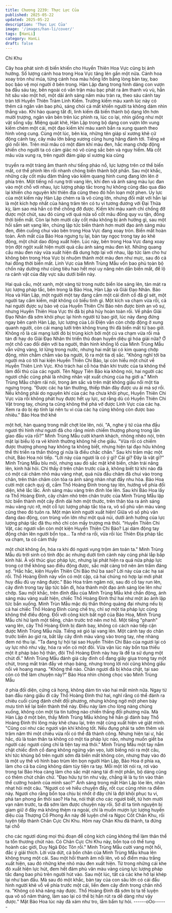 ```yaml
---
title: Chương 2239: Thực Lực Của
published: 2025-05-22
updated: 2025-05-22
description: 'Thực Lực Của'
image: '/images/han-li/cover/'
tags: [HanLi]
category: HanLi
draft: false
---
```


Chi Khu

Cây hoa phát sinh dị biến khiến cho Huyền Thiên Hoa Vực cũng
bị ảnh hưởng. Số lượng cánh hoa trong Hoa Vực tăng lên gần
một nửa. Cánh hoa xoay tròn như múa, từng cánh hoa màu hồng
lớn bằng lòng bàn tay, bao bọc bảo vệ mọi người ở bên trong.
Hàn Lập đang trong hình dáng con vượn ba đầu sáu tay, bên
ngoài có văn trận màu bạc phát ra âm thanh vù vù, hắn hít sâu
vào một hơi, một dải ánh sáng năm màu tràn ra, theo sáu cánh
tay tràn tới Huyền Thiên Trảm Linh Kiếm.
Trường kiếm màu xanh lúc này có thêm cả ngân văn bao phủ,
sáng chói cả mắt khiến người ta không dám nhìn thẳng vào.
Khi hào quang tắt đi, linh kiếm đã biến thành bộ dạng lớn hơn
mười trượng, ngân văn bên trên lúc phình ra, lúc co lại, nhìn
giống như một vật sống vậy.
Miệng quát khẽ, Hàn Lập trong bộ dạng con vượn lớn vung kiếm
chém một cái, một đạo kiếm khí màu xanh bắn ra xung quanh
theo hình vòng cung.
Cùng một lúc, bên kia, những tên giáp sĩ xương khẽ cử động
cánh tay, cây mâu lớn bằng xương cũng hung hăng đánh tới.
Tiếng xé gió nổi lên.
Trên mũi mâu có một đám khí màu đen, hắc mang chớp động
khiến cho người ta có cảm giác nó vô cùng sắc bén và nguy
hiểm.
Mà cốt mâu vừa vung ra, trên người đám giáp sĩ xương kia cũng

truyền ra một tràng âm thanh như tiếng pháo nổ, lực lượng trên
cơ thể biến mất, cơ thể phình lên rồi nhanh chóng biến thành bột
phấn.
Sau một khắc, những cây cốt mâu đâm thẳng vào kiếm quang
hình cung đang lớn lên ở phía trên.
Một tiếng nổ rung trời vang lên, khí đen và ánh sáng màu lục đan
vào một chỗ với nhau, lực lượng pháp tắc trong hư không cũng
đảo qua đảo lại khiến cho nguyên khí thiên địa cũng theo đó hỗn
loạn một phen.
Uy lực của một kiếm này Hàn Lập chém ra là vô cùng lớn, nhưng
đối mặt với hắn lại là một kích hợp nhất của hàng trăm tên có tu vi
tương đương với Đại Thừa kỳ, làm sao mà hắn có thể chống đỡ
được.
Kiếm khí màu xanh chỉ chống đỡ được một chút, sau đó cùng với
quá nửa số cốt mâu đồng quy vu tận, đồng thời biến mất.
Còn lại hơn mười cây cốt mâu không bị ảnh hưởng gì, sau một
hồi sấm sét vang lên, chúng lập tức biến thành hơn mười đạo ánh
sáng màu đen, điên cuồng chui vào bên trong Hoa Vực đang
xoay tròn.
Biến mất hoàn toàn.
Ánh mắt của Bảo Hoa ngưng tụ lại, bàn tay ngọc trong tay áo khẽ
động, một chút dao động xuất hiện.
Lúc này, bên trong Hoa Vực đang xoay tròn đột ngột xuất hiện
mười quả cầu ánh sáng màu đen kịt.
Những quang cầu màu đen này vừa xuất hiện đã dung hợp lại với
nhau, lập tức làm cho hư không bên trong Hoa Vực bị nhuộm
thành một màu đen như mực, sau đó cả hai đồng thời biến mất.
Linh Vực của Minh Trùng Mẫu vốn bao phủ toàn bộ chốn này
dường như cũng tiêu hao hết mọi uy năng nên dần biến mất, để
lộ ra cảnh vật của đáy vực sâu dưới biển này.

Hai quả cầu, một xanh, một vàng từ trong nước biển lóe sáng lên,
tản mát ra lực lượng pháp tắc, bên trong là Bảo Hoa, Hàn Lập và
Giải Đạo Nhân.
Bảo Hoa và Hàn Lập, một người một tay đang cầm một cái đinh
cổ đã gỉ sét, một người tay cầm kiếm, mặt không có biểu tình gì.
Một kích va chạm vừa rồi, cả hai người được sự bảo vệ của
Huyền Thiên Chi Bảo nên được bình an vô sự, nhưng Huyền
Thiên Hoa Vực thì đã bị phá hủy hoàn toàn rồi.
Về phần Giải Đạo Nhân đã sớm khôi phục lại hình người từ bao
giờ, lúc này đang đứng ngay bên cạnh Hàn Lập, lực lượng của
Lôi Điện vẫn còn chớp động ở xung quanh người, còn cái mạng
lưới trên không trung thì đã biến mất từ bao giờ.
Không rõ là cái mạng lưới đó bị trùng kích bởi một cú va chạm
vừa rồi mà tán đi hay do Giải Đạo Nhân thi triển thủ đoạn huyền
diệu gì hóa giải nữa?
Ở một chỗ cao đối diện với ba người, thân hình khổng lồ của
Minh Trùng Mẫu vẫn vững vàng, lơ lửng trong nước, nhưng hai
mắt lại có kim quang chớp động, nhìn chằm chằm vào ba người,
lộ ra một tia dị sắc.
"Không nghĩ tới ba người mà có tới hai kiện Huyền Thiên Chi Bảo,
lại còn hiểu một chút về Huyền Thiên Linh Vực. Khó trách hai cỗ
hóa thân khi trước của ta không thể làm đối thủ của các người.
Tên Ngụy Tiên Bảo kia không nói, hai người các ngươi chắc cũng
phải là những nhân vật xuất chúng của hạ giới a." Minh Trùng
Mẫu chậm rãi nói, trong âm sắc và trên mặt không giấu nổi một tia
ngưng trọng.
"Được các hạ tán thưởng, thiếp thân đây được ưu ái mà sợ rồi.
Nếu không phải do nguyên khí của các hạ chưa khôi phục, Huyền
Thiên Chi Vực vừa rồi không phát huy được hết uy lực, sợ rằng dù
có Huyền Thiên Chi Vật trong tay, chúng ta cũng không thể phá
vỡ được Linh Vực của các hạ. Xem ra do bị ép tỉnh lại nên tu vi
của các hạ cũng không còn được bao nhiêu." Bảo Hoa thở khẽ

một hơi, hàn quang trong mắt chợt lóe lên, nói.
"A, nghe ý tứ của nha đầu ngươi thì hình như ngươi đã cho rằng
mình chiếm thượng phong trong lần giao đấu vừa rồi?" Minh
Trùng Mẫu cười khanh khách, nhõng nhẽo nói, trên mặt lại biểu lộ
ra vẻ khinh thường không hề che giấu.
"Vừa rồi có chiếm được thượng phong hay không ta không biết,
nhưng hiện tại đạo hữu không thể thi triển ra thần thông gì nữa là
điều chắc chắn." Sau khi trầm mặc một chút, Bảo Hoa nói tiếp.
"Lời này của ngươi là có ý gì? Cái gì? Đây là vật gì?" Minh Trùng
Mẫu bĩu môi, nhưng sau đó sắc mặt khẽ biến, chân trái nâng lên,
kinh hãi hỏi.
Chỉ thấy ở trên chân trước của ả, không biết từ khi nào đã có một
cái châm nhỏ màu vàng nhạt, quá nửa đầu châm đã chui vào
trong chân, trên thân châm còn tỏa ra ánh sáng nhàn nhạt đầy
nhu hòa.
Bảo Hoa cười một cách quỷ dị, cầm Thổ Hoàng Đinh trong tay
lên, hướng về phía đối diện, khẽ lắc lắc.
Ánh sáng màu vàng trên đinh lóe lên.
Sau khi Bảo Hoa lấy ra Thổ Hoàng Đinh, cây châm nhỏ trên chân
trước của Minh Trùng Mẫu lập tức biến thành một cây đinh dài
hơn một thước, trên thân tỏa ra ánh sáng màu vàng rực rỡ, một
cỗ lực lượng pháp tắc tỏa ra, vô số phù văn màu vàng cũng theo
đó tuôn ra.
Một màn kinh người xuất hiện!
Giữa vô số phù văn đang dao động, con trùng vốn lớn như một
quả núi, dưới ảnh hưởng của lực lượng pháp tắc đã thu nhỏ chỉ
còn mấy trượng mà thôi.
"Huyền Thiên Chi Vật, các ngươi vẫn còn một kiện Huyền Thiên
Chi Bảo? Lại dám động tay động chân lên người bổn tọa… Ta
nhớ ra rồi, vừa rồi lúc Thiên Địa pháp tắc va chạm, ta có cảm thấy

một chút không ổn, hóa ra khi đó ngươi vụng trộm ám toán ta."
Minh Trùng Mẫu dù trời sinh có tính độc ác nhưng dưới tình cảnh
này cũng phải lắp bắp kinh hãi. Ả vội thúc giục pháp lực, nhưng
lại phát hiện ra quá nửa pháp lực trong cơ thể không sao điều
động được, sắc mặt càng trở nên âm trầm đáng sợ.
"Hắc hắc, kiện Huyền Thiên Chi Bảo thứ ba sao? Lời này của các
hạ sai rồi. Thổ Hoàng Đinh này vốn có một cặp, cả hai chúng nó
hợp lại mới phát huy đầu đủ uy năng được." Bảo Hoa trầm ngâm
nói, sau đó cổ tay run lên, cây đinh trong tay lập tức bắn đi, hóa
thành một đạo ánh sáng lóe lên như chớp.
Sau một khắc, trên đỉnh đầu của Minh Trùng Mẫu khẽ chấn động,
ánh sáng màu vàng xuất hiện, chiếc Thổ Hoàng Đinh thứ hai như
một ảo ảnh lập tức bắn xuống.
Minh Trùn Mẫu mặc dù thần thông quảng đại nhưng nếu bị cả hai
chiếc Thổ Hoàng Đinh cùng chế trụ, chỉ sợ một tia pháp lực cũng
không thể điều động.
Đối với công kích bất ngờ của Bảo Hoa, Minh Trùng Mẫu chỉ hừ
lạnh một tiếng, chân trước trở nên mơ hồ.
Một tiếng "phanh" vang lên, cây Thổ Hoàng Đinh bị đánh bay,
không có cách nào tiếp cận được Minh Trùng Mẫu nữa.
Tiếng xé gió lại vang lên.
Một cánh tay do chân trước biến ảo giơ ra, bắt lấy cây đinh màu
vàng vào trong tay, nhẹ nhàng đem nó thu lại.
"Ta đang tự hỏi tại sao Huyền Thiên Chi Bảo của ngươi lại có uy
lực nhỏ như vậy, hóa ra vốn có một đôi. Vừa vặn lúc này bổn tọa
thiếu một ít pháp bảo hộ thân, đôi Thổ Hoàng Đinh này hay là để
ta sử dụng một chút đi." Minh Trùng Mẫu đánh giá cây đinh cổ
đang giãy giụa trong tay một chút, trong mắt tràn đầy vẻ nhạo
báng, nhưng trong lời nói cũng không giấu nổi vẻ hoang mang.
"Không thể nào. Chân ngươi đã bị khóa chặt, tại sao còn có thể
làm chuyện này?" Bảo Hoa nhìn chòng chọc vào Minh Trùng Mẫu

ở phía đối diện, cứng cả họng, không dám tin vào hai mắt mình
nữa.
Ngay từ ban đầu nàng giấu đi cây Thổ Hoàng Đinh thứ hai, nghĩ
rằng có thể đánh ra chiêu cuối cùng đánh chết đối phương,
nhưng không ngờ một phen bày mưu tính kế lại biến thành thế
này.
Điều này làm cho lòng nàng chùng xuống, không còn một tia tin
tưởng nào chiến thắng đối phương nữa.
Mà Hàn Lập ở một bên, thấy Minh Trùng Mẫu không hề hấn gì
đánh bay Thổ Hoàng Đinh thì lông mày khẽ chau lại, trên mặt
cũng xuất hiện vẻ giật mình.
"Cũng coi như các ngươi vận khí không tốt. Nếu đụng phải ta sớm
thêm vài trăm năm thì một chiêu vừa rồi có thể đã thành công.
Nhưng hiện tại ư, hắc hắc, dù là toàn thân ta không có một tia
pháp lực nào, nhưng muốn giết ba người các ngươi cũng chỉ là
tiện tay mà thôi." Minh Trùng Mẫu một tay nắm chặt chiếc đinh cổ
đang không ngừng vặn vẹo, lười biếng nói ra một câu, khí tức
khủng bố trên người sớm đã biến mất không còn, nhưng thay vào
đó là một uy thế vô hình bao trùm lên bọn người Hàn Lập, Bảo
Hoa ở phía xa, làm cho cả ba cũng không dám tùy tiện ra tay.
Mỗi một lời nói ra, rơi vào trong tai Bảo Hoa càng làm cho sắc
mặt nàng tái đi một phần, bộ dáng cũng có thêm chút chần chừ.
"Đạo hữu tự tin như vậy, chẳng lẽ là tụ tin vào thân thể cường
hoành của mình sao?" Ánh sáng trong mắt Hàn Lập lóe lên, nhàn
nhạt hỏi một câu.
"Ngươi có vẻ hiểu chuyện đấy, rốt cục cũng nhìn ra điểm này.
Ngươi cho rằng bổn tọa chịu bị nhốt ở đây chỉ là đợi khôi phục tu
vi, phá tan phong ấn thôi sao? Ha ha, nói thật cho các ngươi biết,
từ hơn mười vạn năm trước, ta đã sớm làm được chuyện này rồi.
Sở dĩ ta tình nguyện bị giam giữ ở đây mà không thèm ra ngoài,
chỉ là muốn mượn lực lượng huyền diệu của Thượng Cổ Phong
Ấn này để luyện chế ra Ngọc Cốt Chân Khu, rồi luyện tiếp thành
Chân Cực Chi Khu. Hôm nay Chân Khu đã thành, ta đứng tại chỗ

cho các ngươi dùng mọi thủ đoạn để công kích cũng không thể
làm thân thể ta tổn thương chút nào. Có Chân Cực Chi Khu này,
bổn tọa có thể tung hoành các giới, Duy Ngã Độc Tôn rồi." Minh
Trùng Mẫu cười vang một hồi, đắc ý giải thích.
Lời vừa dứt, cả bốn chân của Minh Trùng Mẫu khua lên không
trung một cái. Sau một hồi thanh âm nổi lên, vô số điểm màu
trắng xuất hiện, sau đó những khe nhỏ màu đen xuất hiện.
Từ trong những cái khe đó xuất hiện lực hút, đem hết đám phù
văn màu vàng cùng lực lượng pháp tắc đang bao phủ trên người
hút vào. Sau một lúc, tất cả các khe hở lại khép lại như ban đầu.
Mà sau đó một khắc, bàn tay của con sâu lớn có cái đầu hình
người khẽ vỗ về phía trước một cái, liền đem cây đinh trong chân
nhổ ra.
"Không có khả năng này được. Thổ Hoàng Đinh đã sớm bị ta tế
luyện qua vô số năm tháng, làm sao lại có thể bị hắn rút ra dễ
dàng như vậy được." Mặt Bảo Hoa lúc này đã xám như tro, lẩm
bẩm tự hỏi.
------oOo------
